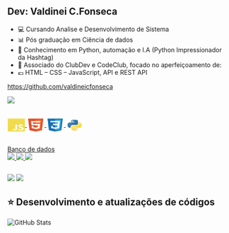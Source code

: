 ## Dev: Valdinei C.Fonseca  

- 💻 Cursando Analise e Desenvolvimento de Sistema
- 📊 Pós graduação em Ciência de dados
- 🤖 Conhecimento em Python, automação e I.A (Python Impressionador da Hashtag)
- 🏅 Associado do ClubDev e CodeClub, focado no aperfeiçoamento de:
- 💶 HTML – CSS – JavaScript, API e REST API


https://github.com/valdineicfonseca <br>
<a href="https://github.com/valdineicfonseca">
  
  <img height="150em" src="https://github-readme-stats.vercel.app/api/top-langs/?username=valdineicfonseca&layout=compact&langs_count=7&theme=dracula"/>
   
</p>


    


<div style="display: inline_block"><br>
  
  <img align="center" alt="HTML-CSS-" height="30" width="40" src="https://raw.githubusercontent.com/devicons/devicon/master/icons/javascript/javascript-plain.svg">
  <img align="center" alt="
DevClub/MSONE/mission-one/
" height="30" width="40" src="https://raw.githubusercontent.com/devicons/devicon/master/icons/html5/html5-original.svg">
  <img align="center" alt="HTML-CSS-" height="30" width="40" src="https://raw.githubusercontent.com/devicons/devicon/master/icons/css3/css3-original.svg">
  <img align="center" alt="python_hashtag" height="30" width="40" src="https://raw.githubusercontent.com/devicons/devicon/master/icons/python/python-original.svg">
 
  
  <p align="left"> 
    <br> Banco de dados <br>
   <img src="https://img.shields.io/badge/SQLite-07405E?style=for-the-badge&logo=sqlite&logoColor=white"/>
   <img src="https://img.shields.io/badge/MySQL-005C84?style=for-the-badge&logo=mysql&logoColor=white"/>
   <img src="https://img.shields.io/badge/PostgreSQL-316192?style=for-the-badge&logo=postgresql&logoColor=white"/>
  </p>
  
</div>
<!---
valdineicfonseca/valdineicfonseca is a ✨ special ✨ repository because its `README.md` (this file) appears on your GitHub profile.
You can click the Preview link to take a look at your changes.
--->
 
## 

  <p align="left">
  
  <a href="http://www.linkedin.com/in/valdinei-c-fonseca" alt="Linkedin" target="_blank">
  <img src="https://img.shields.io/badge/-Linkedin-0e76a8?style=flat-square&logo=Linkedin&logoColor=white&link=LINKDIN"/></a>

   <a href="https://www.instagram.com/valdinecfonseca/" alt="Instagram" target="_blank">
  <img src="https://img.shields.io/badge/-Instagram-DF0174?style=flat-square&labelColor=DF0174&logo=instagram&logoColor=white&link=INSTAGRAM"/></a>
</p>  
 
## ⭐ Desenvolvimento e atualizações de códigos  
![GitHub Stats](https://github-readme-stats.vercel.app/api?username=valdineicfonseca&show_icons=true&include_all_commits=true&count_private=true)
  



